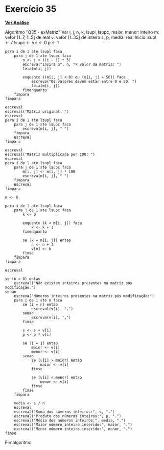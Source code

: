 # Exercício 35

[**Ver Análise**](Analise35.md)

Algoritmo "Q35 - exMatriz"
Var
    i, j, n, k, lsupl, lsupc, maior, menor: inteiro
    m: vetor [1..7, 1..5] de real
    v: vetor [1..35] de inteiro
    s, p, media: real
Inicio
    lsupl <- 7
    lsupc <- 5
    s <- 0
    p <- 1
    
    para i de 1 ate lsupl faca
        para j de 1 ate lsupc faca
            n <- j + ((i - 1) * 5)
            escreva("Insira o", n, "º valor da matriz: ")
            leia(m[i, j])
            
            enquanto ((m[i, j] < 0) ou (m[i, j] > 50)) faca
                escreva("Os valores devem estar entre 0 e 50: ")
                leia(m[i, j])
            fimenquanto
        fimpara
    fimpara
    
    escreval
    escreval("Matriz original: ")
    escreval
    para i de 1 ate lsupl faca
        para j de 1 ate lsupc faca
            escreva(m[i, j], " ")
        fimpara
        escreval
    fimpara
    
    escreval
    escreval("Matriz multiplicada por 100: ")
    escreval
    para i de 1 ate lsupl faca
        para j de 1 ate lsupc faca
            m[i, j] <- m[i, j] * 100
            escreva(m[i, j], " ")
        fimpara
        escreval
    fimpara
    
    n <- 0
    
    para i de 1 ate lsupl faca
        para j de 1 ate lsupc faca
            k <- 0
            
            enquanto (k < m[i, j]) faca
                k <- k + 1
            fimenquanto
            
            se (k = m[i, j]) entao
                n <- n + 1
                v[n] <- k
            fimse
        fimpara
    fimpara
    
    escreval
    
    se (n = 0) entao
        escreval("Não existem inteiros presentes na matriz pós modificação.")
    senao
        escreva("Números inteiros presentes na matriz pós modificação:")
        para i de 1 ate n faca
            se (i = n) entao
                escreval(v[i], ".")
            senao
                escreva(v[i], ",")
            fimse
            
            s <- s + v[i]
            p <- p * v[i]
            
            se (i = 1) entao
                maior <- v[i]
                menor <- v[i]
            senao
                se (v[i] > maior) entao
                    maior <- v[i]
                fimse
                
                se (v[i] < menor) entao
                    menor <- v[i]
                fimse
            fimse
        fimpara
        
        media <- s / n
        escreval
        escreval("Soma dos números inteiros:", s, ".")
        escreval("Produto dos números inteiros:", p, ".")
        escreval("Média dos números inteiros:", media, ".")
        escreval("Maior número inteiro inserido:", maior, ".")
        escreval("Menor número inteiro inserido:", menor, ".")
    fimse
Fimalgoritmo
